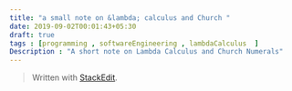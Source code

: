 ```yaml
---
title: "a small note on &lambda; calculus and Church "
date: 2019-09-02T00:01:43+05:30
draft: true
tags : [programming , softwareEngineering , lambdaCalculus  ]  
Description : "A short note on Lambda Calculus and Church Numerals"
---
```



> Written with [StackEdit](https://stackedit.io/).
<!--stackedit_data:
eyJoaXN0b3J5IjpbOTk2ODQxNTQzLC0xNjQzOTEyNTk0XX0=
-->